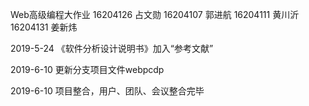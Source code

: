 Web高级编程大作业
16204126 占文勋
16204107 郭进航
16204111 黄川沂
16204131 姜新炜

2019-5-24
《软件分析设计说明书》加入“参考文献”

2019-6-10
更新分支项目文件webpcdp

2019-6-10
项目整合，用户、团队、会议整合完毕